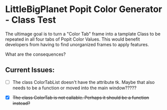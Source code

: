 # LittleBigPlanet Popit Color Generator - Class Test
The ultimage goal is to turn a "Color Tab" frame into a tamplate Class to be repeated in all four tabs of Popit Color Values. This would benefit developers from having to find unorganized frames to apply features.

What are the consequences?

## Current Issues:
- [ ] The class ColorTabList doesn't have the attribute tk. Maybe that also needs to be a function or moved into the main window?????
- [x] ~~The class ColorTab is not callable. Perhaps it should be a function instead?~~

